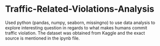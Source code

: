 # Traffic-Related-Violations-Analysis
Used python (pandas, numpy, seaborn, missingno) to use data analysis to explore interesting question in regards to what makes humans commit traffic violation. The dataset was obtained from Kaggle and the exact source is mentioned in the ipynb file.
